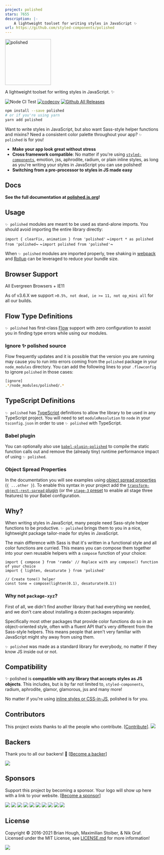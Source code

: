 ```yaml
---
project: polished
stars: 7655
description: |-
    A lightweight toolset for writing styles in JavaScript ✨
url: https://github.com/styled-components/polished
---
```


<a href="https://github.com/styled-components/polished">
  <img alt="polished" src="https://raw.githubusercontent.com/styled-components/brand/master/polished.png" height="150px" />
</a>
<br />

A lightweight toolset for writing styles in JavaScript. ✨

![Node CI Test](https://github.com/styled-components/polished/workflows/Node%20CI%20Test/badge.svg?branch=main)
[![codecov](https://codecov.io/gh/styled-components/polished/branch/main/graph/badge.svg)](https://codecov.io/gh/styled-components/polished)
[![Github All Releases](https://img.shields.io/npm/dm/polished.svg)](https://npmcharts.com/compare/polished)

```sh
npm install --save polished
# or if you're using yarn
yarn add polished
```

Want to write styles in JavaScript, but also want Sass-style helper functions and mixins? Need a consistent color palette throughout your app? `✨ polished` is for you!

- **Make your app look great without stress**
- **Cross framework compatible**: No matter if you're using [`styled-components`](https://github.com/styled-components/styled-components), emotion, jss, aphrodite, radium, or plain inline styles, as long as you're writing your styles in JavaScript you can use polished!
- **Switching from a pre-processor to styles in JS made easy**

## Docs

**See the full documentation at [polished.js.org](http://polished.js.org/docs)!**

## Usage

`✨ polished` modules are meant to be used as stand-alone imports. You should avoid importing the entire library directly:

`import { clearFix, animation } from 'polished'`
~`import * as polished from 'polished`~
~`import polished from 'polished'`~

When `✨ polished` modules are imported properly, tree shaking in [webpack](https://webpack.js.org/guides/tree-shaking/) and [Rollup](https://github.com/rollup/rollup#tree-shaking) can be leveraged to reduce your bundle size.

## Browser Support
All Evergreen Browsers + IE11

As of v3.6.X we support `>0.5%, not dead, ie >= 11, not op_mini all` for all our builds.

## Flow Type Definitions

`✨ polished` has first-class [Flow](https://flow.org/) support with zero configuration to assist you in finding type errors while using our modules.

### Ignore ✨ polished source

Flow frequently updates and it is possible that the version you are running may cause you to run into errors coming from the `polished` package in your `node_modules` directory. You can add the following lines to your `.flowconfig` to ignore `polished` in those cases:

```bash
[ignore]
.*/node_modules/polished/.*
```

## TypeScript Definitions

`✨ polished` has [TypeScript](https://www.typescriptlang.org/) definitions to allow the library to be used in any TypeScript project. You will need to set `moduleResolution` to `node` in your `tsconfig.json` in order to use `✨ polished` with TypeScript.

### Babel plugin

You can optionally also use [`babel-plugin-polished`](https://github.com/styled-components/babel-plugin-polished) to compile the static function calls out and remove the (already tiny) runtime performance impact of using `✨ polished`.

### Object Spread Properties

In the documentation you will see examples using [object spread properties](https://github.com/tc39/proposal-object-rest-spread) (`{ ...other }`). To enable this syntax in your project add the [`transform-object-rest-spread` plugin](https://www.npmjs.com/package/babel-plugin-transform-object-rest-spread) (or the [`stage-3` preset](https://babeljs.io/docs/plugins/preset-stage-3/) to enable all stage three features) to your Babel configuration.

## Why?

When writing styles in JavaScript, many people need Sass-style helper functions to be productive. `✨ polished` brings them to you in a nice, lightweight package tailor-made for styles in JavaScript.

The main difference with Sass is that it's written in a functional style and all color functions are curried. This means you can compose them together into your own reusable helpers with a `compose` function of your choice:

```JS
import { compose } from 'ramda' // Replace with any compose() function of your choice
import { lighten, desaturate } from 'polished'

// Create tone() helper
const tone = compose(lighten(0.1), desaturate(0.1))
```

### Why not `package-xyz`?

First of all, we didn't find another library that had everything we needed, and we don't care about installing a dozen packages separately.

Specifically most other packages that provide color functions do so in an object-oriented style, often with a fluent API that's very different from the Sass-style helpers. This means people that aren't very familiar with JavaScript might shy away from using them.

`✨ polished` was made as a standard library for everybody, no matter if they know JS inside out or not.

## Compatibility

✨ polished is **compatible with any library that accepts styles as JS objects**. This includes, but is by far not limited to, `styled-components`, radium, aphrodite, glamor, glamorous, jss and many more!

No matter if you're using [inline styles or CSS-in-JS](http://mxstbr.blog/2016/11/inline-styles-vs-css-in-js/), polished is for you.

## Contributors

This project exists thanks to all the people who contribute. [[Contribute](CONTRIBUTING.md)].
<a href="https://github.com/styled-components/polished/graphs/contributors"><img src="https://opencollective.com/polished/contributors.svg?width=890&button=false" /></a>


## Backers

Thank you to all our backers! 🙏 [[Become a backer](https://opencollective.com/polished#backer)]

<a href="https://opencollective.com/polished#backers" target="_blank"><img src="https://opencollective.com/polished/backers.svg?width=890"></a>


## Sponsors

Support this project by becoming a sponsor. Your logo will show up here with a link to your website. [[Become a sponsor](https://opencollective.com/polished#sponsor)]

<a href="https://opencollective.com/polished/sponsor/0/website" target="_blank"><img src="https://opencollective.com/polished/sponsor/0/avatar.svg"></a>
<a href="https://opencollective.com/polished/sponsor/1/website" target="_blank"><img src="https://opencollective.com/polished/sponsor/1/avatar.svg"></a>
<a href="https://opencollective.com/polished/sponsor/2/website" target="_blank"><img src="https://opencollective.com/polished/sponsor/2/avatar.svg"></a>
<a href="https://opencollective.com/polished/sponsor/3/website" target="_blank"><img src="https://opencollective.com/polished/sponsor/3/avatar.svg"></a>
<a href="https://opencollective.com/polished/sponsor/4/website" target="_blank"><img src="https://opencollective.com/polished/sponsor/4/avatar.svg"></a>
<a href="https://opencollective.com/polished/sponsor/5/website" target="_blank"><img src="https://opencollective.com/polished/sponsor/5/avatar.svg"></a>
<a href="https://opencollective.com/polished/sponsor/6/website" target="_blank"><img src="https://opencollective.com/polished/sponsor/6/avatar.svg"></a>
<a href="https://opencollective.com/polished/sponsor/7/website" target="_blank"><img src="https://opencollective.com/polished/sponsor/7/avatar.svg"></a>
<a href="https://opencollective.com/polished/sponsor/8/website" target="_blank"><img src="https://opencollective.com/polished/sponsor/8/avatar.svg"></a>
<a href="https://opencollective.com/polished/sponsor/9/website" target="_blank"><img src="https://opencollective.com/polished/sponsor/9/avatar.svg"></a>


## License

Copyright © 2016-2021 Brian Hough, Maximilian Stoiber, & Nik Graf. Licensed under the MIT License, see [LICENSE.md](LICENSE.md) for more information!

<img src="https://static.scarf.sh/a.png?x-pxid=121e67af-0b5f-4132-a6e7-6ae63ebeedac" />

